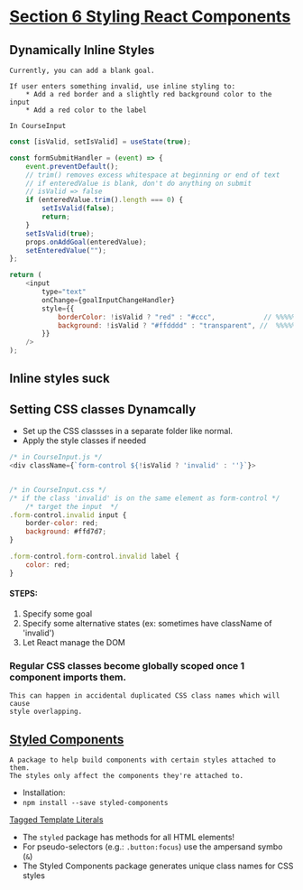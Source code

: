 # [Section 6 Styling React Components](https://www.udemy.com/course/react-the-complete-guide-incl-redux/learn/lecture/25597256#questions/15913124)

## Dynamically Inline Styles

    Currently, you can add a blank goal.

    If user enters something invalid, use inline styling to:
        * Add a red border and a slightly red background color to the input
        * Add a red color to the label

    In CourseInput

```javascript
const [isValid, setIsValid] = useState(true);

const formSubmitHandler = (event) => {
    event.preventDefault();
    // trim() removes excess whitespace at beginning or end of text
    // if enteredValue is blank, don't do anything on submit
    // isValid => false
    if (enteredValue.trim().length === 0) {
        setIsValid(false);
        return;
    }
    setIsValid(true);
    props.onAddGoal(enteredValue);
    setEnteredValue("");
};

return (
    <input
        type="text"
        onChange={goalInputChangeHandler}
        style={{
            borderColor: !isValid ? "red" : "#ccc",            // %%%%%% \\
            background: !isValid ? "#ffdddd" : "transparent", //  %%%%%%  \\
        }}
    />
);
```


## Inline styles suck 

## Setting CSS classes Dynamcally
* Set up the CSS classses in a separate folder like normal.
* Apply the style classes if needed 


```javascript
/* in CourseInput.js */
<div className={`form-control ${!isValid ? 'invalid' : ''}`}>


/* in CourseInput.css */
/* if the class 'invalid' is on the same element as form-control */
    /* target the input  */
.form-control.invalid input {
    border-color: red;
    background: #ffd7d7;
}

.form-control.form-control.invalid label {
    color: red;
}
```

#### STEPS:
1. Specify some goal
2. Specify some alternative states (ex: sometimes have className of 'invalid')
3. Let React manage the DOM


### Regular CSS classes become globally scoped once 1 component imports them.
    This can happen in accidental duplicated CSS class names which will cause
    style overlapping.

## [Styled Components](https://styled-components.com/)
    A package to help build components with certain styles attached to them.
    The styles only affect the components they're attached to.

* Installation:
* ```npm install --save styled-components```

[Tagged Template Literals](https://developer.mozilla.org/en-US/docs/Web/JavaScript/Reference/Template_literals)

* The ```styled``` package has methods for all HTML elements!
* For pseudo-selectors (e.g.: ```.button:focus```) use the ampersand symbo (```&```)
* The Styled Components package generates unique class names for CSS styles